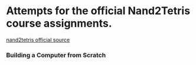 # Attempts for the official Nand2Tetris course assignments.

[nand2tetris official source](https://nand2tetris.org)

### Building a Computer from Scratch
